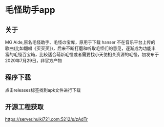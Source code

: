 毛怪助手app
===

关于
---
MG Aide,原名毛怪助手、毛怪の宝库，原用于下载 hanser 不在音乐平台上传的歌曲(比如翻唱《买买买》)，后来不断打磨和听取毛怪们的意见，逐渐成为功能丰富的毛怪百宝箱，比较适合萌新毛怪或者需要找小天使相关资源的毛怪，初发布于2020年7月29日，非官方产物



程序下载
---
点击releases标签找到apk文件进行下载



开源工程获取
---
https://server.huiki721.com:5212/s/zAdTr
